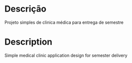 # Descrição

Projeto simples de clinica médica para entrega de semestre

# Description

Simple medical clinic application design for semester delivery
